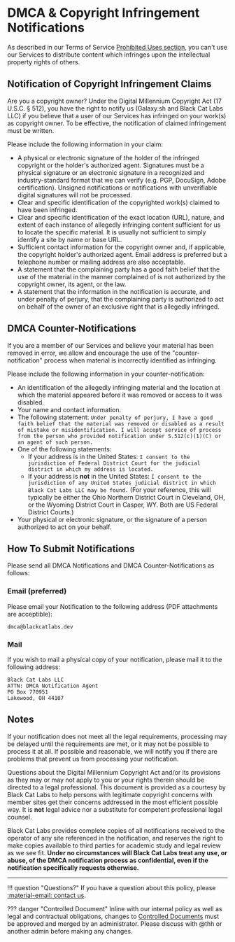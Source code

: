 # DMCA & Copyright Infringement Notifications
As described in our Terms of Service [Prohibited Uses section](terms.md/#prohibited-uses-of-services), you can't use our Services to distribute content which infringes upon the intellectual property rights of others.

## Notification of Copyright Infringement Claims
Are you a copyright owner? Under the Digital Millennium Copyright Act (17 U.S.C. § 512), you have the right to notify us (Galaxy.sh and Black Cat Labs LLC) if you believe that a user of our Services has infringed on your work(s) as copyright owner. To be effective, the notification of claimed infringement must be written.

Please include the following information in your claim:

-   A physical or electronic signature of the holder of the infringed copyright or the holder's authorized agent. Signatures must be a physical signature or an electronic signature in a recognized and industry-standard format that we can verify (e.g. PGP, DocuSign, Adobe certification). Unsigned notifications or notifications with unverifiable digital signatures will not be processed.
-   Clear and specific identification of the copyrighted work(s) claimed to have been infringed.
-   Clear and specific identification of the exact location (URL), nature, and extent of each instance of allegedly infringing content sufficient for us to locate the specific material. It is usually not sufficient to simply identify a site by name or base URL.
-   Sufficient contact information for the copyright owner and, if applicable, the copyright holder's authorized agent. Email address is preferred but a telephone number or mailing address are also acceptable.
-   A statement that the complaining party has a good faith belief that the use of the material in the manner complained of is not authorized by the copyright owner, its agent, or the law.
-   A statement that the information in the notification is accurate, and under penalty of perjury, that the complaining party is authorized to act on behalf of the owner of an exclusive right that is allegedly infringed.
   

## DMCA Counter-Notifications
If you are a member of our Services and believe your material has been removed in error, we allow and encourage the use of the "counter-notification" process when material is incorrectly identified as infringing.

Please include the following information in your counter-notification:

-   An identification of the allegedly infringing material and the location at which the material appeared before it was removed or access to it was disabled.
-   Your name and contact information.
-   The following statement: `Under penalty of perjury, I have a good faith belief that the material was removed or disabled as a result of mistake or misidentification. I will accept service of process from the person who provided notification under S.512(c)(1)(C) or an agent of such person.`
-   One of the following statements:
    -   If your address is in the United States: `I consent to the jurisdiction of Federal District Court for the judicial district in which my address is located.`
    -   If your address is **not** in the United States: `I consent to the jurisdiction of any United States judicial district in which Black Cat Labs LLC may be found.` (For your reference, this will typically be either the Ohio Northern District Court in Cleveland, OH, or the Wyoming District Court in Casper, WY. Both are US Federal District Courts.)
-   Your physical or electronic signature, or the signature of a person authorized to act on your behalf.


## How To Submit Notifications
Please send all DMCA Notifications and DMCA Counter-Notifications as follows:

### Email (preferred)
Please email your Notification to the following address (PDF attachments are acceptible):
```
dmca@blackcatlabs.dev
```

### Mail
If you wish to mail a physical copy of your notification, please mail it to the following address:
```
Black Cat Labs LLC
ATTN: DMCA Notification Agent
PO Box 770951
Lakewood, OH 44107
```

## Notes
If your notification does not meet all the legal requirements, processing may be delayed until the requirements are met, or it may not be possible to process it at all. If possible and reasonable, we will notify you if there are problems that prevent us from processing your notification.

Questions about the Digital Millennium Copyright Act and/or its provisions as they may or may not apply to you or your rights therein should be directed to a legal professional. This document is provided as a courtesy by Black Cat Labs to help persons with legitimate copyright concerns with member sites get their concerns addressed in the most efficient possible way. It is **not** legal advice nor a substitute for competent professional legal counsel.

Black Cat Labs provides complete copies of all notifications received to the operator of any site referenced in the notification, and reserves the right to make copies available to third parties for academic study and legal review as we see fit. **Under no circumstances will Black Cat Labs treat any use, or abuse, of the DMCA notification process as confidential, even if the notification specifically requests otherwise.**

---
!!! question "Questions?"
    If you have a question about this policy, please [:material-email: contact us](../contact/README.md).

??? danger "Controlled Document"
    Inline with our internal policy as well as legal and contractual obligations, changes to [Controlled Documents](../meta/editing/controlled-documents.md) must be approved and merged by an administrator. Please discuss with @thh or another admin before making any changes.